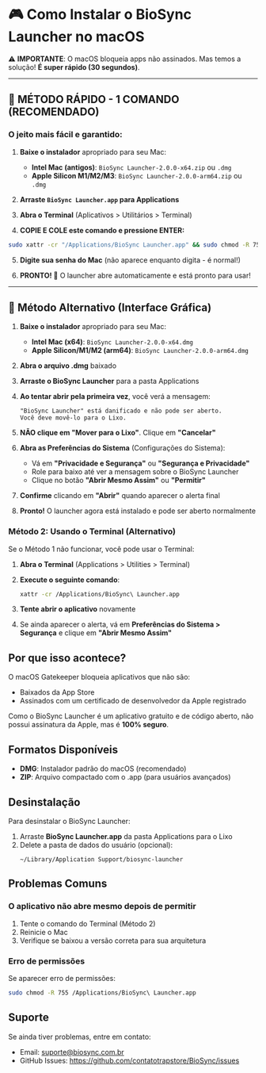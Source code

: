 # 🎮 Como Instalar o BioSync Launcher no macOS

⚠️ **IMPORTANTE**: O macOS bloqueia apps não assinados. Mas temos a solução! **É super rápido (30 segundos)**.

---

## 🚀 MÉTODO RÁPIDO - 1 COMANDO (RECOMENDADO)

### O jeito mais fácil e garantido:

1. **Baixe o instalador** apropriado para seu Mac:
   - **Intel Mac (antigos)**: `BioSync Launcher-2.0.0-x64.zip` ou `.dmg`
   - **Apple Silicon M1/M2/M3**: `BioSync Launcher-2.0.0-arm64.zip` ou `.dmg`

2. **Arraste `BioSync Launcher.app` para Applications**

3. **Abra o Terminal** (Aplicativos > Utilitários > Terminal)

4. **COPIE E COLE este comando e pressione ENTER:**

```bash
sudo xattr -cr "/Applications/BioSync Launcher.app" && sudo chmod -R 755 "/Applications/BioSync Launcher.app" && open "/Applications/BioSync Launcher.app"
```

5. **Digite sua senha do Mac** (não aparece enquanto digita - é normal!)

6. **PRONTO! 🎉** O launcher abre automaticamente e está pronto para usar!

---

## 📝 Método Alternativo (Interface Gráfica)

1. **Baixe o instalador** apropriado para seu Mac:
   - **Intel Mac (x64)**: `BioSync Launcher-2.0.0-x64.dmg`
   - **Apple Silicon/M1/M2 (arm64)**: `BioSync Launcher-2.0.0-arm64.dmg`

2. **Abra o arquivo .dmg** baixado

3. **Arraste o BioSync Launcher** para a pasta Applications

4. **Ao tentar abrir pela primeira vez**, você verá a mensagem:
   ```
   "BioSync Launcher" está danificado e não pode ser aberto.
   Você deve movê-lo para o Lixo.
   ```

5. **NÃO clique em "Mover para o Lixo"**. Clique em **"Cancelar"**

6. **Abra as Preferências do Sistema** (Configurações do Sistema):
   - Vá em **"Privacidade e Segurança"** ou **"Segurança e Privacidade"**
   - Role para baixo até ver a mensagem sobre o BioSync Launcher
   - Clique no botão **"Abrir Mesmo Assim"** ou **"Permitir"**

7. **Confirme** clicando em **"Abrir"** quando aparecer o alerta final

8. **Pronto!** O launcher agora está instalado e pode ser aberto normalmente

### Método 2: Usando o Terminal (Alternativo)

Se o Método 1 não funcionar, você pode usar o Terminal:

1. **Abra o Terminal** (Applications > Utilities > Terminal)

2. **Execute o seguinte comando**:
   ```bash
   xattr -cr /Applications/BioSync\ Launcher.app
   ```

3. **Tente abrir o aplicativo** novamente

4. Se ainda aparecer o alerta, vá em **Preferências do Sistema > Segurança** e clique em **"Abrir Mesmo Assim"**

## Por que isso acontece?

O macOS Gatekeeper bloqueia aplicativos que não são:
- Baixados da App Store
- Assinados com um certificado de desenvolvedor da Apple registrado

Como o BioSync Launcher é um aplicativo gratuito e de código aberto, não possui assinatura da Apple, mas é **100% seguro**.

## Formatos Disponíveis

- **DMG**: Instalador padrão do macOS (recomendado)
- **ZIP**: Arquivo compactado com o .app (para usuários avançados)

## Desinstalação

Para desinstalar o BioSync Launcher:

1. Arraste **BioSync Launcher.app** da pasta Applications para o Lixo
2. Delete a pasta de dados do usuário (opcional):
   ```
   ~/Library/Application Support/biosync-launcher
   ```

## Problemas Comuns

### O aplicativo não abre mesmo depois de permitir

1. Tente o comando do Terminal (Método 2)
2. Reinicie o Mac
3. Verifique se baixou a versão correta para sua arquitetura

### Erro de permissões

Se aparecer erro de permissões:
```bash
sudo chmod -R 755 /Applications/BioSync\ Launcher.app
```

## Suporte

Se ainda tiver problemas, entre em contato:
- Email: suporte@biosync.com.br
- GitHub Issues: https://github.com/contatotrapstore/BioSync/issues
